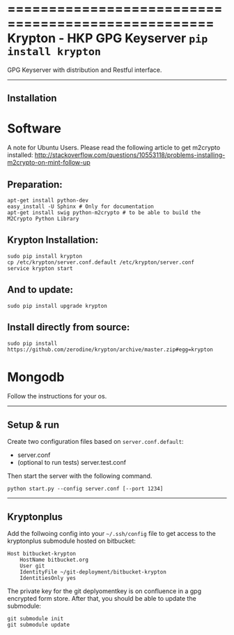 ===================================================
Krypton - HKP GPG Keyserver ``pip install krypton``
===================================================

GPG Keyserver with distribution and Restful interface.

------------
Installation
------------

Software
========

A note for Ubuntu Users. Please read the following article to get m2crypto installed:
http://stackoverflow.com/questions/10553118/problems-installing-m2crypto-on-mint-follow-up

Preparation:
------------

    apt-get install python-dev
    easy_install -U Sphinx # Only for documentation
    apt-get install swig python-m2crypto # to be able to build the M2Crypto Python Library

Krypton Installation:
---------------------

    sudo pip install krypton
    cp /etc/krypton/server.conf.default /etc/krypton/server.conf
    service krypton start

And to update:
--------------

    sudo pip install upgrade krypton

Install directly from source:
-----------------------------

    sudo pip install https://github.com/zerodine/krypton/archive/master.zip#egg=krypton

Mongodb
=======

Follow the instructions for your os.

-----------
Setup & run
-----------

Create two configuration files based on ``server.conf.default``:

 * server.conf
 * (optional to run tests) server.test.conf

Then start the server with the following command.

    python start.py --config server.conf [--port 1234]

-----------
Kryptonplus
-----------

Add the follwoing config into your ``~/.ssh/config`` file to get access to the kryptonplus submodule hosted on bitbucket:

    Host bitbucket-krypton
        HostName bitbucket.org
        User git
        IdentityFile ~/git-deployment/bitbucket-krypton
        IdentitiesOnly yes

The private key for the git deplyomentkey is on confluence in a gpg encrypted form store.
After that, you should be able to update the submodule:

    git submodule init
    git submodule update